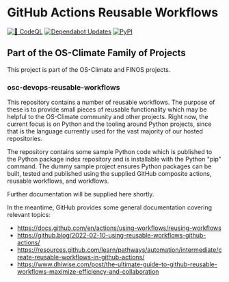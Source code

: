 # GitHub Actions Reusable Workflows

<!-- prettier-ignore-start -->
<!-- markdownlint-disable-next-line MD013 -->
[![🔐 CodeQL](https://github.com/os-climate/devops-reusable-workflows/actions/workflows/codeql.yaml/badge.svg)](https://github.com/os-climate/devops-reusable-workflows/actions/workflows/codeql.yaml) [![Dependabot Updates](https://github.com/os-climate/devops-reusable-workflows/actions/workflows/dependabot/dependabot-updates/badge.svg)](https://github.com/os-climate/devops-reusable-workflows/actions/workflows/dependabot/dependabot-updates) [![PyPI](https://img.shields.io/pypi/v/pdm?logo=python&logoColor=%23cccccc)](https://pypi.org/project/osc-devops-reusable-workflows)
<!-- prettier-ignore-end -->

## Part of the OS-Climate Family of Projects

This project is part of the OS-Climate and FINOS projects.

### osc-devops-reusable-workflows

This repository contains a number of reusable workflows. The purpose of these
is to provide small pieces of reusable functionality which may be helpful to
the OS-Climate community and other projects. Right now, the current focus is on
Python and the tooling around Python projects, since that is the language
currently used for the vast majority of our hosted repositories.

The repository contains some sample Python code which is published to the Python
package index repository and is installable with the Python "pip" command. The
dummy sample project ensures Python packages can be built, tested and published
using the supplied GitHub composite actions, reusable workflows, and workflows.

Further documentation will be supplied here shortly.

In the meantime, GitHub provides some general documentation covering relevant topics:

- <https://docs.github.com/en/actions/using-workflows/reusing-workflows>
- <https://github.blog/2022-02-10-using-reusable-workflows-github-actions/>
- <https://resources.github.com/learn/pathways/automation/intermediate/create-reusable-workflows-in-github-actions/>
- <https://www.dhiwise.com/post/the-ultimate-guide-to-github-reusable-workflows-maximize-efficiency-and-collaboration>

<!--
[comment]: # SPDX-License-Identifier: Apache-2.0
[comment]: # SPDX-FileCopyrightText: 2024 The Linux Foundation <https://linuxfoundation.org>
-->
